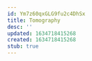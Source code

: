 ```yaml
---
id: Ym7z60qxGLG9fu2c4DhSx
title: Tomography
desc: ''
updated: 1634718415268
created: 1634718415268
stub: true
---
```



